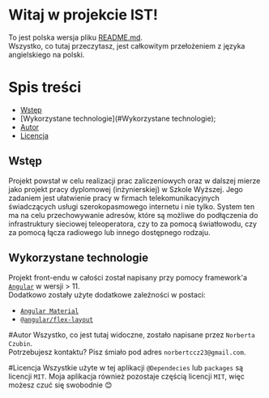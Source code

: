 # Witaj w projekcie IST!

To jest polska wersja pliku [README.md](README.md).  
Wszystko, co tutaj przeczytasz, jest całkowitym przełożeniem z języka angielskiego na polski.  

# Spis treści
 - [Wstęp](#Wstęp)
 - [Wykorzystane technologie](#Wykorzystane technologie);
 - [Autor](#Autor)
 - [Licencja](#Licencja)

## Wstęp
Projekt powstał w celu realizacji prac zaliczeniowych oraz w dalszej mierze jako projekt pracy dyplomowej (inżynierskiej) w Szkole Wyższej.
Jego zadaniem jest ułatwienie pracy w firmach telekomunikacyjnych świadczących usługi szerokopasmowego internetu i nie tylko. System ten 
ma na celu przechowywanie adresów, które są możliwe do podłączenia do infrastruktury sieciowej teleoperatora, czy to za pomocą światłowodu, 
czy za pomocą łącza radiowego lub innego dostępnego rodzaju.

## Wykorzystane technologie
Projekt front-endu w całości został napisany przy pomocy framework'a [`Angular`](https://angular.io/) w wersji > 11.  
Dodatkowo zostały użyte dodatkowe zależności w postaci:  
 - [`Angular Material`](https://material.angular.io/)
 - [`@angular/flex-layout`](https://github.com/angular/flex-layout)


#Autor
Wszystko, co jest tutaj widoczne, zostało napisane przez `Norberta Czubin`.  
Potrzebujesz kontaktu? Pisz śmiało pod adres `norbertccz23@gmail.com`.  

#Licencja
Wszystkie użyte w tej aplikacji `@Dependecies` lub `packages` są licencji `MIT`.
Moja aplikacja również pozostaje częścią licencji `MIT`, więc możesz czuć się swobodnie :blush:
